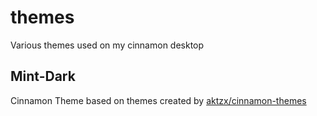 # themes
Various themes used on my cinnamon desktop

## Mint-Dark

Cinnamon Theme based on themes created by [aktzx/cinnamon-themes](https://github.com/aktzx/cinnamon-themes)

